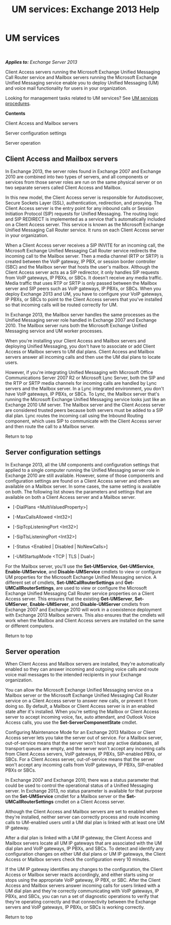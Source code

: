 ﻿---
title: 'UM services: Exchange 2013 Help'
TOCTitle: UM services
ms:assetid: f36835f2-1e5f-4e5a-88bc-0672af1e3498
ms:mtpsurl: https://technet.microsoft.com/en-us/library/Bb125191(v=EXCHG.150)
ms:contentKeyID: 49315560
ms.date: 05/13/2016
mtps_version: v=EXCHG.150
---

# UM services

 

_**Applies to:** Exchange Server 2013_


Client Access servers running the Microsoft Exchange Unified Messaging Call Router service and Mailbox servers running the Microsoft Exchange Unified Messaging service enable you to deploy Unified Messaging (UM) and voice mail functionality for users in your organization.

Looking for management tasks related to UM services? See [UM services procedures](um-services-procedures-exchange-2013-help.md).

**Contents**

Client Access and Mailbox servers

Server configuration settings

Server operation

## Client Access and Mailbox servers

In Exchange 2013, the server roles found in Exchange 2007 and Exchange 2010 are combined into two types of servers, and all components or services from those server roles are run on the same physical server or on two separate servers called Client Access and Mailbox.

In this new model, the Client Access server is responsible for Autodiscover, Secure Sockets Layer (SSL), authentication, redirection, and proxying. The Client Access server is the entry point for any inbound calls or Session Initiation Protocol (SIP) requests for Unified Messaging. The routing logic and SIP REDIRECT is implemented as a service that's automatically included on a Client Access server. This service is known as the Microsoft Exchange Unified Messaging Call Router service. It runs on each Client Access server in your organization.

When a Client Access server receives a SIP INVITE for an incoming call, the Microsoft Exchange Unified Messaging Call Router service redirects the incoming call to the Mailbox server. Then a media channel (RTP or SRTP) is created between the VoIP gateway, IP PBX, or session border controller (SBC) and the Mailbox server that hosts the user's mailbox. Although the Client Access server acts as a SIP redirector, it only handles SIP requests from VoIP gateways, IP PBXs, or SBCs. It doesn't receive any media traffic. Media traffic that uses RTP or SRTP is only passed between the Mailbox server and SIP peers such as VoIP gateways, IP PBXs, or SBCs. When you deploy Exchange 2013 and UM, you have to configure your VoIP gateways, IP PBXs, or SBCs to point to the Client Access servers that you've installed so that incoming calls will be routed correctly for UM.

In Exchange 2013, the Mailbox server handles the same processes as the Unified Messaging server role handled in Exchange 2007 and Exchange 2010. The Mailbox server runs both the Microsoft Exchange Unified Messaging service and UM worker processes.

When you're installing your Client Access and Mailbox servers and deploying Unified Messaging, you don't have to associate or add Client Access or Mailbox servers to UM dial plans. Client Access and Mailbox servers answer all incoming calls and then use the UM dial plans to locate users.

However, if you're integrating Unified Messaging with Microsoft Office Communications Server 2007 R2 or Microsoft Lync Server, both the SIP and the RTP or SRTP media channels for incoming calls are handled by Lync servers and the Mailbox server. In a Lync integrated environment, you don't have VoIP gateways, IP PBXs, or SBCs. To Lync, the Mailbox server that's running the Microsoft Exchange Unified Messaging service looks just like an Exchange 2010 UM server. The Mailbox server and the Client Access server are considered trusted peers because both servers must be added to a SIP dial plan. Lync routes the incoming call using the Inbound Routing component, which uses SIP to communicate with the Client Access server and then route the call to a Mailbox server.

Return to top

## Server configuration settings

In Exchange 2013, all the UM components and configuration settings that applied to a single computer running the Unified Messaging server role in Exchange 2010 are still available. However, some of those components and configuration settings are found on a Client Access server and others are available on a Mailbox server. In some cases, the same setting is available on both. The following list shows the parameters and settings that are available on both a Client Access server and a Mailbox server.

  - \[-DialPlans \<MultiValuedProperty\>\]

  - \[-MaxCallsAllowed \<Int32\>\]

  - \[-SipTcpListeningPort \<Int32\>\]

  - \[-SipTlsListeningPort \<Int32\>\]

  - \[-Status \<Enabled | Disabled | NoNewCalls\>\]

  - \[-UMStartupMode \<TCP | TLS | Dual\>\]

For the Mailbox server, you'll use the **Set-UMService**, **Get-UMService**, **Enable-UMService**, and **Disable-UMService** cmdlets to view or configure UM properties for the Microsoft Exchange Unified Messaging service. A different set of cmdlets, **Set-UMCallRouterSettings** and **Get-UMCallRouterSettings**, are used to view or configure the Microsoft Exchange Unified Messaging Call Router service properties on a Client Access server. This ensures that the existing **Get-UMServer**, **Set-UMServer**, **Enable-UMServer**, and **Disable-UMServer** cmdlets from Exchange 2007 and Exchange 2010 will work in a coexistence deployment with Exchange 2013 Mailbox servers. This also ensures that the cmdlets will work when the Mailbox and Client Access servers are installed on the same or different computers.

Return to top

## Server operation

When Client Access and Mailbox servers are installed, they're automatically enabled so they can answer incoming and outgoing voice calls and route voice mail messages to the intended recipients in your Exchange organization.

You can allow the Microsoft Exchange Unified Messaging service on a Mailbox server or the Microsoft Exchange Unified Messaging Call Router service on a Client Access server to answer new calls, or prevent it from doing so. By default, a Mailbox or Client Access server is in an enabled state after it's installed. When you're setting the Mailbox or Client Access server to accept incoming voice, fax, auto attendant, and Outlook Voice Access calls, you use the **Set-ServerComponentState** cmdlet.

Configuring Maintenance Mode for an Exchange 2013 Mailbox or Client Access server lets you take the server out of service. For a Mailbox server, out-of-service means that the server won't host any active databases, all transport queues are empty, and the server won't accept any incoming calls from Client Access servers, VoIP gateways, IP PBXs, SIP-enabled PBXs, or SBCs. For a Client Access server, out-of-service means that the server won't accept any incoming calls from VoIP gateways, IP PBXs, SIP-enabled PBXs or SBCs.

In Exchange 2007 and Exchange 2010, there was a status parameter that could be used to control the operational status of a Unified Messaging server. In Exchange 2013, no status parameter is available for that purpose on the **Set-UMService** cmdlet for a Mailbox server or the **Set-UMCallRouterSettings** cmdlet on a Client Access server.

Although the Client Access and Mailbox servers are set to enabled when they're installed, neither server can correctly process and route incoming calls to UM-enabled users until a UM dial plan is linked with at least one UM IP gateway.

After a dial plan is linked with a UM IP gateway, the Client Access and Mailbox servers locate all UM IP gateways that are associated with the UM dial plan and VoIP gateways, IP PBXs, and SBCs. To detect and identify any configuration changes on either UM dial plans or UM IP gateways, the Client Access or Mailbox servers check the configuration every 10 minutes.

If the UM IP gateway identifies any changes to the configuration, the Client Access or Mailbox server reacts accordingly, and either starts using or stops using the appropriate VoIP gateway, IP PBX, or SBC. After the Client Access and Mailbox servers answer incoming calls for users linked with a UM dial plan and they're correctly communicating with VoIP gateways, IP PBXs, and SBCs, you can run a set of diagnostic operations to verify that they're operating correctly and that connectivity between the Exchange servers and VoIP gateways, IP PBXs, or SBCs is working correctly.

Return to top

